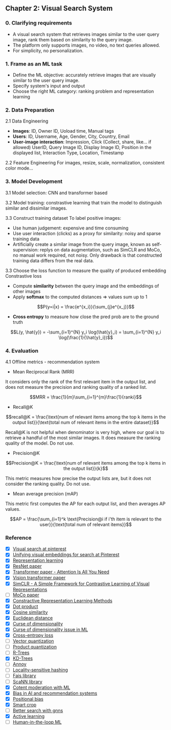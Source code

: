 ## Chapter 2: Visual Search System

### 0. Clarifying requirements
- A visual search system that retrieves images similar to the user query image, rank them based on similarity to the query image. 
- The platform only supports images, no video, no text queries allowed. 
- For simplicity, no personalization.

### 1. Frame as an ML task
- Define the ML objective: accurately retrieve images that are visually similar to the user query image.
- Specify system's input and output
- Choose the right ML category: ranking problem and representation learning

### 2. Data Preparation
2.1 Data Engineering
- **Images**: ID, Owner ID, Uoload time, Manual tags
- **Users**: ID, Username, Age, Gender, City, Country, Email
- **User-image interaction**: Impression, Click (Collect, share, like... if allowed)
    UserID, Query Image ID, Display Image ID, Position in the displayed list, Interaction Type, Location, Timestamp

2.2 Feature Engineering
For images, resize, scale, normalization, consistent color mode...

### 3. Model Development
3.1 Model selection: CNN and transformer based

3.2 Model training: constrastive learning that train the model to distinguish similar and dissimilar images.

3.3 Construct training dataset
To label positive images:
- Use human judgement: expensive and time consuming
- Use user interaction (clicks) as a proxy for similarity: noisy and sparse training data
- Artificially create a similar image from the query image, known as self-supervision: replys on data augmentation, such as SimCLR and MoCo, no manual work required, not noisy. Only drawback is that constructed training data differs from the real data.

3.3 Choose the loss function to measure the quality of produced embedding
Constrastive loss
- Compute **similarity** between the query image and the embeddings of other images
- Apply **softmax** to the computed distances => values sum up to 1 
```math
P(y=i|x) = \frac{e^{x_i}}{\sum_{j}e^{x_j}}
```
- **Cross entropy** to measure how close the pred prob are to the ground truth
```math
L(y, \hat{y}) = -\sum_{i=1}^{N} y_i \log(\hat{y}_i) = \sum_{i=1}^{N} y_i \log(\frac{1}{\hat{y}_i})
```

### 4. Evaluation
4.1 Offline metrics - recommendation system
- Mean Reciprocal Rank (MRR)

It considers only the rank of the first relevant item in the output list, and does not measure the precision and ranking quality of a ranked list.
```math
MRR = \frac{1}{m}\sum_{i=1}^{m}\frac{1}{ranki}
```
- Recall@K

```math
recall@K = \frac{\text{num of relevant items among the top k items in the output list}}{\text{total num of relevant items in the entire dataset}}
```

Recall@K is not helpful when denominator is very high, where our goal is to retrieve a handful of the most similar images. It does measure the ranking quality of the model. Do not use.
- Precision@K

```math
Precision@K = \frac{\text{num of relevant items among the top k items in the output list}}{k}
```

This metric measures how precise the output lists are, but it does not consider the ranking quality. Do not use.
- Mean average precision (mAP)

This metric first computes the AP for each output list, and then averages AP values.
```math
AP = \frac{\sum_{i=1}^k \text{Precision@i if i'th item is relevant to the user}}{\text{total num of relevant items}}
```



### Reference
- [x] [Visual search at pinterest](https://arxiv.org/pdf/1505.07647.pdf)
- [x] [Unifying visual embeddings for search at Pinterest](https://medium.com/pinterest-engineering/unifying-visual-embeddings-for-visual-search-at-pinterest-74ea7ea103f0)
- [x] [Representation learning](https://en.wikipedia.org/wiki/Feature_learning)
- [x] [ResNet paper](https://arxiv.org/abs/1512.03385)
- [x] [Transformer paper - Attention Is All You Need](https://arxiv.org/abs/1706.03762)
- [x] [Vision transformer paper](https://arxiv.org/abs/2010.11929)
- [x] [SimCLR - A Simple Framework for Contrastive Learning of Visual Representations](https://arxiv.org/abs/2002.05709)
- [ ] [MoCo paper](https://arxiv.org/pdf/1911.05722.pdf) 
- [x] [Constractive Representation Learning Methods](https://lilianweng.github.io/posts/2019-11-10-self-supervised/)
- [x] [Dot product](https://en.wikipedia.org/wiki/Dot_product)
- [x] [Cosine similarity](https://en.wikipedia.org/wiki/Cosine_similarity)
- [x] [Euclidean distance](https://en.wikipedia.org/wiki/Euclidean_distance)
- [x] [Curse of dimensionality](https://en.wikipedia.org/wiki/Curse_of_dimensionality)
- [x] [Curse of dimensionality issue in ML](https://www.mygreatlearning.com/blog/understanding-curse-of-dimensionality/)
- [x] [Cross-entropy loss](https://en.wikipedia.org/wiki/Cross-entropy)
- [ ] [Vector quantization](http://www.ws.binghamton.edu/fowler/fowler%20personal%20page/EE523_files/Ch_10_1%20VQ%20Description%20(PPT).pdf)
- [ ] [Product quantization](https://towardsdatascience.com/product-quantization-for-similarity-search-2f1f67c5fddd)
- [ ] [R-Trees](https://en.wikipedia.org/wiki/R-tree)
- [x] [KD-Trees](https://kanoki.org/2020/08/05/find-nearest-neighbor-using-kd-tree/)
- [ ] [Annoy](https://towardsdatascience.com/comprehensive-guide-to-approximate-nearest-neighbors-algorithms-8b94f057d6b6)
- [ ] [Locality-sensitive hashing](http://web.stanford.edu/class/cs246/slides/03-lsh.pdf)
- [ ] [Fais library](https://github.com/facebookresearch/faiss)
- [ ] [ScaNN library](https://github.com/google-research/google-research/tree/master/scann)
- [x] [Cotent moderation with ML](https://appen.com/blog/content-moderation/)
- [x] [Bias in AI and recommendation systems](https://www.searchenginejournal.com/biases-search-recommender-systems/339319/#close)
- [x] [Positional bias](https://eugeneyan.com/writing/position-bias/)
- [x] [Smart crop](https://blog.twitter.com/engineering/en_us/topics/infrastructure/2018/Smart-Auto-Cropping-of-Images)
- [ ] [Better search with gnns](https://arxiv.org/pdf/2010.01666.pdf)
- [x] [Active learning](https://en.wikipedia.org/wiki/Active_learning_(machine_learning))
- [ ] [Human-in-the-loop ML](https://arxiv.org/pdf/2108.00941.pdf)